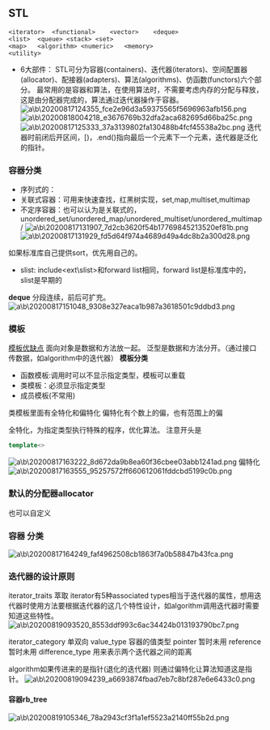 ## STL
```
<iterator>	<functional>	<vector>	<deque>
<list>	<queue>	<stack>	<set>
<map>	<algorithm>	<numeric>	<memory>
<utility>
```
* 6大部件：
STL可分为容器(containers)、迭代器(iterators)、空间配置器(allocator)、配接器(adapters)、算法(algorithms)、仿函数(functors)六个部分。
最常用的是容器和算法，在使用算法时，不需要考虑内存的分配与释放，这是由分配器完成的，算法通过迭代器操作于容器。
![a\b\20200817124355_fce2e96d3a59375565f5696963afb156.png](https://lcg-pic-tencent-1258286866.cos.ap-chengdu.myqcloud.com/a%5Cb%5C20200817124355_fce2e96d3a59375565f5696963afb156.png)
![a\b\20200818004218_e3676769b32dfa2aca682695d66ba25c.png](https://lcg-pic-tencent-1258286866.cos.ap-chengdu.myqcloud.com/a%5Cb%5C20200818004218_e3676769b32dfa2aca682695d66ba25c.png)
![a\b\20200817125333_37a3139802fa130488b4fcf45538a2bc.png](https://lcg-pic-tencent-1258286866.cos.ap-chengdu.myqcloud.com/a%5Cb%5C20200817125333_37a3139802fa130488b4fcf45538a2bc.png)
迭代器时前闭后开区间，[)，.end()指向最后一个元素下一个元素，迭代器是泛化的指针。

### 容器分类
* 序列式的：
* 关联式容器：可用来快速查找，红黑树实现，set,map,multiset,multimap
* 不定序容器：也可以认为是关联式的，unordered_set/unordered_map/unordered_multiset/unordered_multimap/
![a\b\20200817131907_7d2cb3620f54b17769845213520ef81b.png](https://lcg-pic-tencent-1258286866.cos.ap-chengdu.myqcloud.com/a%5Cb%5C20200817131907_7d2cb3620f54b17769845213520ef81b.png)
![a\b\20200817131929_fd5d64f974a4689d49a4dc8b2a300d28.png](https://lcg-pic-tencent-1258286866.cos.ap-chengdu.myqcloud.com/a%5Cb%5C20200817131929_fd5d64f974a4689d49a4dc8b2a300d28.png)

如果标准库自己提供sort，优先用自己的。


* slist: include<ext\slist>和forward list相同，forward list是标准库中的，slist是早期的


**deque**
分段连续，前后可扩充。
![a\b\20200817151048_9308e327eaca1b987a3618501c9ddbd3.png](https://lcg-pic-tencent-1258286866.cos.ap-chengdu.myqcloud.com/a%5Cb%5C20200817151048_9308e327eaca1b987a3618501c9ddbd3.png)


### 模板
[模板优缺点](https://www.cnblogs.com/shines77/p/3179022.html)
面向对象是数据和方法放一起。
泛型是数据和方法分开。（通过接口传数据，如algorithm中的迭代器）
**模板分类**
* 函数模板:调用时可以不显示指定类型，模板可以重载
* 类模板：必须显示指定类型
* 成员模板(不常用)

类模板里面有全特化和偏特化
偏特化有个数上的偏，也有范围上的偏

全特化，为指定类型执行特殊的程序，优化算法。
注意开头是
```cpp
template<>
```
![a\b\20200817163222_8d672da9b8ea60f36cbee03abb1241ad.png](https://lcg-pic-tencent-1258286866.cos.ap-chengdu.myqcloud.com/a%5Cb%5C20200817163222_8d672da9b8ea60f36cbee03abb1241ad.png)
偏特化
![a\b\20200817163555_95257572ff660612061fddcbd5199c0b.png](https://lcg-pic-tencent-1258286866.cos.ap-chengdu.myqcloud.com/a%5Cb%5C20200817163555_95257572ff660612061fddcbd5199c0b.png)

### 默认的分配器allocator
也可以自定义

### 容器 分类
![a\b\20200817164249_faf4962508cb1863f7a0b58847b43fca.png](https://lcg-pic-tencent-1258286866.cos.ap-chengdu.myqcloud.com/a%5Cb%5C20200817164249_faf4962508cb1863f7a0b58847b43fca.png)


### 迭代器的设计原则
iterator_traits 萃取
iterator有5种associated types相当于迭代器的属性，想用迭代器时使用方法要根据迭代器的这几个特性设计，如algorithm调用迭代器时需要知道这些特性。
![a\b\20200819093520_8553ddf993c6ac34424b013193790bc7.png](https://lcg-pic-tencent-1258286866.cos.ap-chengdu.myqcloud.com/a%5Cb%5C20200819093520_8553ddf993c6ac34424b013193790bc7.png)

iterator_category 单双向
value_type 容器的值类型
pointer 暂时未用
reference 暂时未用
difference_type 用来表示两个迭代器之间的距离

algorithm如果传进来的是指针(退化的迭代器)
则通过偏特化让算法知道这是指针。
![a\b\20200819094239_a6693874fbad7eb7c8bf287e6e6433c0.png](https://lcg-pic-tencent-1258286866.cos.ap-chengdu.myqcloud.com/a%5Cb%5C20200819094239_a6693874fbad7eb7c8bf287e6e6433c0.png)

#### 容器rb_tree
![a\b\20200819105346_78a2943cf3f1a1ef5523a2140ff55b2d.png](https://lcg-pic-tencent-1258286866.cos.ap-chengdu.myqcloud.com/a%5Cb%5C20200819105346_78a2943cf3f1a1ef5523a2140ff55b2d.png)